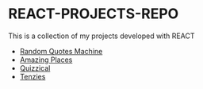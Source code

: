 # REACT-PROJECTS-REPO
This is a collection of my projects developed with REACT
<ul>
  <li><a href="https://github.com/Amapola-Negra/REACT-PROJECTS-REPO/blob/main/random-quotes-machine/README.md">Random Quotes Machine</a></li>
  <li><a href="https://github.com/Amapola-Negra/REACT-PROJECTS-REPO/blob/main/amazing-places/README.md">Amazing Places</a></li>
  <li><a href="https://github.com/Amapola-Negra/REACT-PROJECTS-REPO/blob/main/quizzical/README.md">Quizzical</a></li>
  <li><a href="https://github.com/Amapola-Negra/REACT-PROJECTS-REPO/blob/main/tenzies/README.md">Tenzies</a></li>
</ul>
